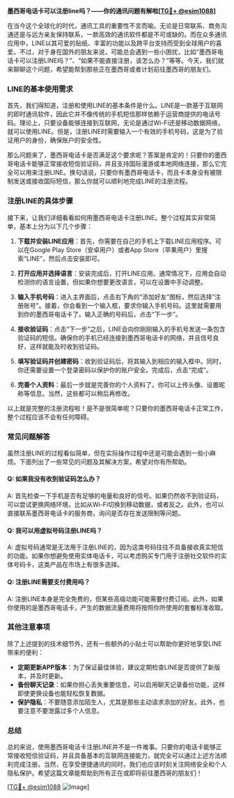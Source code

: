 **墨西哥电话卡可以注册line吗？——你的通讯问题有解啦[[TG💪+ @esim1088](https://t.me/s/esim1088)]**

在当今这个全球化的时代，通讯工具的重要性不言而喻。无论是日常联系、商务沟通还是与远方亲友保持联系，一款高效的通讯软件都是不可或缺的。而在众多通讯应用中，LINE以其可爱的贴纸、丰富的功能以及跨平台支持而受到全球用户的喜爱。不过，对于身在国外的朋友来说，可能总会遇到一些小困扰，比如“墨西哥电话卡可以注册LINE吗？”、“如果不能直接注册，该怎么办？”等等。今天，我们就来聊聊这个问题，希望能帮到那些正在墨西哥或者计划前往墨西哥的朋友们。

### LINE的基本使用需求

首先，我们得知道，注册和使用LINE的基本条件是什么。LINE是一款基于互联网的即时通讯软件，因此它并不像传统的手机短信那样依赖于运营商提供的电话号码。理论上，只要设备能够连接到互联网，无论是通过Wi-Fi还是移动数据网络，就可以使用LINE。但是，注册LINE时需要输入一个有效的手机号码，这是为了验证用户的身份，确保账户的安全性。

那么问题来了，墨西哥电话卡是否满足这个要求呢？答案是肯定的！只要你的墨西哥电话卡能够正常接收短信验证码，并且支持国际漫游或本地网络连接，那么它完全可以用来注册LINE。换句话说，只要你有墨西哥电话卡，而且卡本身没有被限制发送或接收国际短信，那么你就可以顺利地完成LINE的注册流程。

### 注册LINE的具体步骤

接下来，让我们详细看看如何用墨西哥电话卡注册LINE。整个过程其实非常简单，基本上分为以下几个步骤：

1. **下载并安装LINE应用**：首先，你需要在自己的手机上下载LINE应用程序。可以在Google Play Store（安卓用户）或者App Store（苹果用户）里搜索“LINE”，然后点击安装即可。

2. **打开应用并选择语言**：安装完成后，打开LINE应用。通常情况下，应用会自动检测你的语言设置，但如果你想要更改语言，可以在设置中手动调整。

3. **输入手机号码**：进入主界面后，点击右下角的“添加好友”图标，然后选择“注册账号”。接着，你会看到一个输入框，要求你输入手机号码。这里就需要用到你的墨西哥电话卡了。输入正确的号码后，点击“下一步”。

4. **接收验证码**：点击“下一步”之后，LINE会向你刚刚输入的手机号发送一条包含验证码的短信。确保你的手机已经连接到墨西哥电话卡的网络，并且信号良好，这样就能及时收到验证码。

5. **填写验证码并创建密码**：收到验证码后，将其输入到相应的输入框中。同时，你还需要设置一个登录密码以保护你的账户安全。完成后，点击“完成”。

6. **完善个人资料**：最后一步就是完善你的个人资料了。你可以上传头像、设置昵称等信息。当然，这些都可以稍后再修改。

以上就是完整的注册流程啦！是不是很简单呢？只要你的墨西哥电话卡正常工作，整个过程应该不会有任何障碍。

### 常见问题解答

虽然注册LINE的过程看似简单，但在实际操作过程中还是可能会遇到一些小麻烦。下面列出了一些常见的问题及其解决方案，希望对你有所帮助。

#### Q: 如果我没有收到验证码怎么办？
A: 首先检查一下手机是否有足够的电量和良好的信号。如果仍然收不到验证码，可以尝试更换网络环境，比如从Wi-Fi切换到移动数据，或者反之。此外，也可以直接联系墨西哥电话卡的服务商，询问是否存在发送限制等问题。

#### Q: 我可以用虚拟号码注册LINE吗？
A: 虚拟号码通常是无法用于注册LINE的，因为这类号码往往不具备接收真实短信的功能。如果你想避免使用实体电话卡，可以考虑购买专门用于注册社交软件的实体号码卡，这类产品在市场上有很多选择。

#### Q: 注册LINE需要支付费用吗？
A: 注册LINE本身是完全免费的，但某些高级功能可能需要付费订阅。此外，如果你使用的是墨西哥电话卡，产生的数据流量费用将按照你所使用的套餐标准收取。

### 其他注意事项

除了上述提到的技术细节外，还有一些额外的小贴士可以帮助你更好地享受LINE带来的便利：

- **定期更新APP版本**：为了保证最佳体验，建议定期检查LINE是否提供了新版本，并及时更新。
- **备份聊天记录**：如果你担心丢失重要信息，可以启用聊天记录备份功能，这样即使更换设备也能轻松恢复数据。
- **保护隐私**：不要随意添加陌生人，尤其是那些主动请求添加的好友。此外，也要注意不要泄露过多个人信息。

### 总结

总的来说，使用墨西哥电话卡注册LINE并不是一件难事。只要你的电话卡能够正常接收短信验证码，并且具备基本的互联网连接能力，就完全可以通过上述方法顺利完成注册。当然，在享受便捷通讯的同时，我们也应该时刻关注网络安全和个人隐私保护。希望这篇文章能帮助到所有正在或即将前往墨西哥的朋友们！

[[TG💪+ @esim1088](https://t.me/s/esim1088) ![Image](https://i.postimg.cc/4NQfJmqS/Snipaste-2025-05-13-00-14-12.png)]
